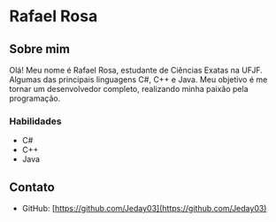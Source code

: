 # Rafael Rosa

## Sobre mim
Olá! Meu nome é Rafael Rosa, estudante de Ciências Exatas na UFJF. Algumas das principais linguagens C#, C++ e Java. Meu objetivo é me tornar um desenvolvedor completo, realizando minha paixão pela programação.

### Habilidades

- C#
- C++
- Java

## Contato

- GitHub: [https://github.com/Jeday03](https://github.com/Jeday03)

